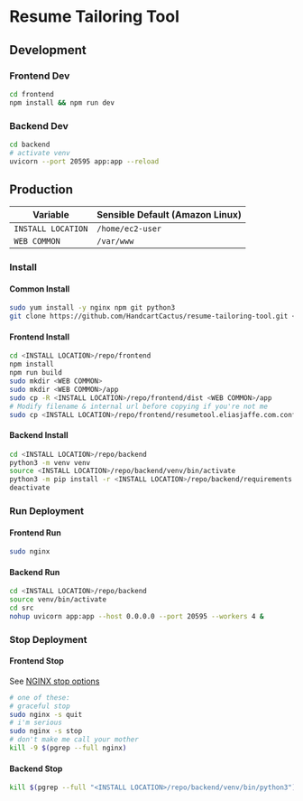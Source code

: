 # Resume Tailoring Tool

## Development
### Frontend Dev
```bash
cd frontend
npm install && npm run dev 
```
### Backend Dev
```bash
cd backend
# activate venv
uvicorn --port 20595 app:app --reload
```

## Production
| Variable | Sensible Default (Amazon Linux) |
| -------- | ------------------------ |
| `INSTALL LOCATION` | `/home/ec2-user` |
| `WEB COMMON` | `/var/www` |


### Install
#### Common Install
```bash
sudo yum install -y nginx npm git python3
git clone https://github.com/HandcartCactus/resume-tailoring-tool.git <INSTALL LOCATION>/repo;
```
#### Frontend Install
```bash
cd <INSTALL LOCATION>/repo/frontend
npm install
npm run build
sudo mkdir <WEB COMMON>
sudo mkdir <WEB COMMON>/app
sudo cp -R <INSTALL LOCATION>/repo/frontend/dist <WEB COMMON>/app
# Modify filename & internal url before copying if you're not me
sudo cp <INSTALL LOCATION>/repo/frontend/resumetool.eliasjaffe.com.conf /etc/nginx/conf.d
```
#### Backend Install
```bash
cd <INSTALL LOCATION>/repo/backend
python3 -m venv venv
source <INSTALL LOCATION>/repo/backend/venv/bin/activate
python3 -m pip install -r <INSTALL LOCATION>/repo/backend/requirements.txt
deactivate
```
### Run Deployment
#### Frontend Run
```bash
sudo nginx 
```
#### Backend Run
```bash
cd <INSTALL LOCATION>/repo/backend
source venv/bin/activate
cd src
nohup uvicorn app:app --host 0.0.0.0 --port 20595 --workers 4 &
```

### Stop Deployment
#### Frontend Stop
See [NGINX stop options](https://docs.nginx.com/nginx/admin-guide/basic-functionality/runtime-control/#controlling-nginx)
```bash
# one of these:
# graceful stop
sudo nginx -s quit
# i'm serious
sudo nginx -s stop
# don't make me call your mother
kill -9 $(pgrep --full nginx)
```
#### Backend Stop
```bash
kill $(pgrep --full "<INSTALL LOCATION>/repo/backend/venv/bin/python3")
```


